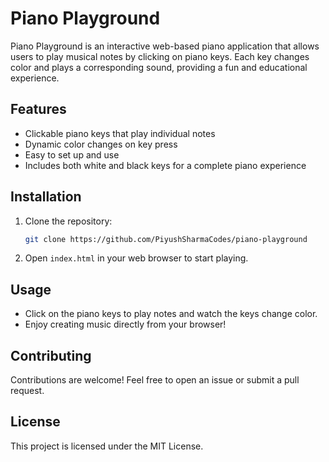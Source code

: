 # Piano Playground

Piano Playground is an interactive web-based piano application that allows users to play musical notes by clicking on piano keys. Each key changes color and plays a corresponding sound, providing a fun and educational experience.

## Features
- Clickable piano keys that play individual notes
- Dynamic color changes on key press
- Easy to set up and use
- Includes both white and black keys for a complete piano experience

## Installation
1. Clone the repository:
    ```bash
    git clone https://github.com/PiyushSharmaCodes/piano-playground
    ```
2. Open `index.html` in your web browser to start playing.

## Usage
- Click on the piano keys to play notes and watch the keys change color.
- Enjoy creating music directly from your browser!

## Contributing
Contributions are welcome! Feel free to open an issue or submit a pull request.

## License
This project is licensed under the MIT License.
